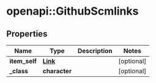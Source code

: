 # openapi::GithubScmlinks


## Properties
Name | Type | Description | Notes
------------ | ------------- | ------------- | -------------
**item_self** | [**Link**](Link.md) |  | [optional] 
**_class** | **character** |  | [optional] 


